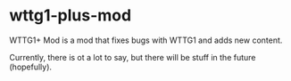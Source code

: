# wttg1-plus-mod
WTTG1+ Mod is a mod that fixes bugs with WTTG1 and adds new content.

Currently, there is ot a lot to say, but there will be stuff in the future (hopefully).
